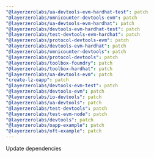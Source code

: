 ```yaml
---
"@layerzerolabs/ua-devtools-evm-hardhat-test": patch
"@layerzerolabs/omnicounter-devtools-evm": patch
"@layerzerolabs/ua-devtools-evm-hardhat": patch
"@layerzerolabs/devtools-evm-hardhat-test": patch
"@layerzerolabs/test-devtools-evm-hardhat": patch
"@layerzerolabs/protocol-devtools-evm": patch
"@layerzerolabs/devtools-evm-hardhat": patch
"@layerzerolabs/omnicounter-devtools": patch
"@layerzerolabs/protocol-devtools": patch
"@layerzerolabs/toolbox-foundry": patch
"@layerzerolabs/toolbox-hardhat": patch
"@layerzerolabs/ua-devtools-evm": patch
"create-lz-oapp": patch
"@layerzerolabs/devtools-evm-test": patch
"@layerzerolabs/devtools-evm": patch
"@layerzerolabs/io-devtools": patch
"@layerzerolabs/ua-devtools": patch
"@layerzerolabs/test-devtools": patch
"@layerzerolabs/test-evm-node": patch
"@layerzerolabs/devtools": patch
"@layerzerolabs/oapp-example": patch
"@layerzerolabs/oft-example": patch
---
```


Update dependencies
